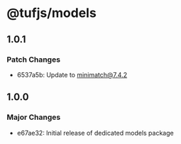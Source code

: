 # @tufjs/models

## 1.0.1

### Patch Changes

- 6537a5b: Update to minimatch@7.4.2

## 1.0.0

### Major Changes

- e67ae32: Initial release of dedicated models package
